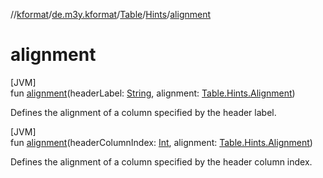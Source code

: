 //[kformat](../../../../index.md)/[de.m3y.kformat](../../index.md)/[Table](../index.md)/[Hints](index.md)/[alignment](alignment.md)

# alignment

[JVM]\
fun [alignment](alignment.md)(headerLabel: [String](https://kotlinlang.org/api/latest/jvm/stdlib/kotlin/-string/index.html), alignment: [Table.Hints.Alignment](-alignment/index.md))

Defines the alignment of a column specified by the header label.

[JVM]\
fun [alignment](alignment.md)(headerColumnIndex: [Int](https://kotlinlang.org/api/latest/jvm/stdlib/kotlin/-int/index.html), alignment: [Table.Hints.Alignment](-alignment/index.md))

Defines the alignment of a column specified by the header column index.
